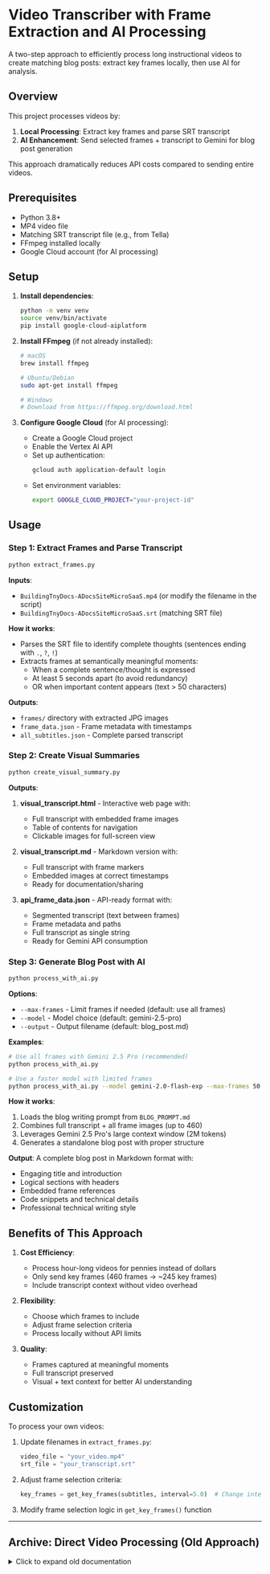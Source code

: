 # Video Transcriber with Frame Extraction and AI Processing

A two-step approach to efficiently process long instructional videos to create matching blog posts: extract key frames locally, then use AI for analysis.

## Overview

This project processes videos by:
1. **Local Processing**: Extract key frames and parse SRT transcript
2. **AI Enhancement**: Send selected frames + transcript to Gemini for blog post generation

This approach dramatically reduces API costs compared to sending entire videos.

## Prerequisites

- Python 3.8+
- MP4 video file
- Matching SRT transcript file (e.g., from Tella)
- FFmpeg installed locally
- Google Cloud account (for AI processing)

## Setup

1. **Install dependencies**:
   ```bash
   python -m venv venv
   source venv/bin/activate
   pip install google-cloud-aiplatform
   ```

2. **Install FFmpeg** (if not already installed):
   ```bash
   # macOS
   brew install ffmpeg
   
   # Ubuntu/Debian
   sudo apt-get install ffmpeg
   
   # Windows
   # Download from https://ffmpeg.org/download.html
   ```

3. **Configure Google Cloud** (for AI processing):
   - Create a Google Cloud project
   - Enable the Vertex AI API
   - Set up authentication:
     ```bash
     gcloud auth application-default login
     ```
   - Set environment variables:
     ```bash
     export GOOGLE_CLOUD_PROJECT="your-project-id"
     ```

## Usage

### Step 1: Extract Frames and Parse Transcript

```bash
python extract_frames.py
```

**Inputs**:
- `BuildingTnyDocs-ADocsSiteMicroSaaS.mp4` (or modify the filename in the script)
- `BuildingTnyDocs-ADocsSiteMicroSaaS.srt` (matching SRT file)

**How it works**:
- Parses the SRT file to identify complete thoughts (sentences ending with `.`, `?`, `!`)
- Extracts frames at semantically meaningful moments:
  - When a complete sentence/thought is expressed
  - At least 5 seconds apart (to avoid redundancy)
  - OR when important content appears (text > 50 characters)

**Outputs**:
- `frames/` directory with extracted JPG images
- `frame_data.json` - Frame metadata with timestamps
- `all_subtitles.json` - Complete parsed transcript

### Step 2: Create Visual Summaries

```bash
python create_visual_summary.py
```

**Outputs**:
1. **visual_transcript.html** - Interactive web page with:
   - Full transcript with embedded frame images
   - Table of contents for navigation
   - Clickable images for full-screen view

2. **visual_transcript.md** - Markdown version with:
   - Full transcript with frame markers
   - Embedded images at correct timestamps
   - Ready for documentation/sharing

3. **api_frame_data.json** - API-ready format with:
   - Segmented transcript (text between frames)
   - Frame metadata and paths
   - Full transcript as single string
   - Ready for Gemini API consumption

### Step 3: Generate Blog Post with AI

```bash
python process_with_ai.py
```

**Options**:
- `--max-frames` - Limit frames if needed (default: use all frames)
- `--model` - Model choice (default: gemini-2.5-pro)
- `--output` - Output filename (default: blog_post.md)

**Examples**:
```bash
# Use all frames with Gemini 2.5 Pro (recommended)
python process_with_ai.py

# Use a faster model with limited frames
python process_with_ai.py --model gemini-2.0-flash-exp --max-frames 50
```

**How it works**:
1. Loads the blog writing prompt from `BLOG_PROMPT.md`
2. Combines full transcript + all frame images (up to 460)
3. Leverages Gemini 2.5 Pro's large context window (2M tokens)
4. Generates a standalone blog post with proper structure

**Output**: A complete blog post in Markdown format with:
- Engaging title and introduction
- Logical sections with headers
- Embedded frame references
- Code snippets and technical details
- Professional technical writing style

## Benefits of This Approach

1. **Cost Efficiency**: 
   - Process hour-long videos for pennies instead of dollars
   - Only send key frames (460 frames → ~245 key frames)
   - Include transcript context without video overhead

2. **Flexibility**:
   - Choose which frames to include
   - Adjust frame selection criteria
   - Process locally without API limits

3. **Quality**:
   - Frames captured at meaningful moments
   - Full transcript preserved
   - Visual + text context for better AI understanding

## Customization

To process your own videos:

1. Update filenames in `extract_frames.py`:
   ```python
   video_file = "your_video.mp4"
   srt_file = "your_transcript.srt"
   ```

2. Adjust frame selection criteria:
   ```python
   key_frames = get_key_frames(subtitles, interval=5.0)  # Change interval
   ```

3. Modify frame selection logic in `get_key_frames()` function

---

## Archive: Direct Video Processing (Old Approach)

<details>
<summary>Click to expand old documentation</summary>

### Old Usage (Direct Video to API)

This approach sent entire videos to Gemini, which was expensive for long videos.

#### Option 1: Local file processing
```bash
python transcribe_video.py
```

#### Option 2: Via Google Cloud Storage
```bash
python transcribe_video_gcs.py
```

### Token Optimization (Old Approach)

The scripts implemented several optimizations:
- **FPS reduction**: Set to 0.5 fps instead of default 1 fps
- **Resolution**: Could be set to LOW for additional savings
- **Model choice**: Using `gemini-2.0-flash-exp`

### Estimated Costs (Old Approach)

- 1 hour video at 0.5 fps ≈ 500K tokens
- Gemini 2.5 Flash: ~$1.00 per hour of video
- Gemini 2.5 Pro: ~$1.70 per hour of video

</details>